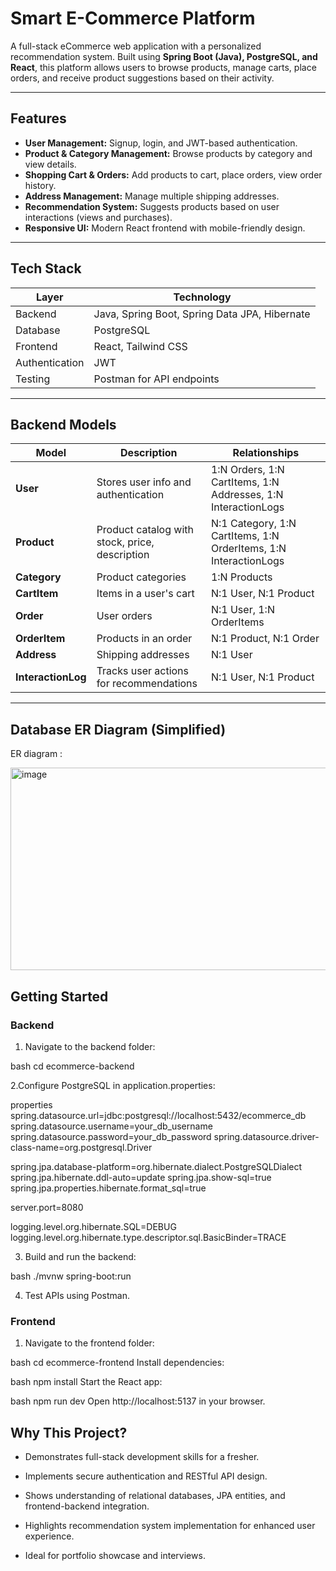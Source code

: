 # Smart E-Commerce Platform

A full-stack eCommerce web application with a personalized recommendation system. Built using **Spring Boot (Java), PostgreSQL, and React**, this platform allows users to browse products, manage carts, place orders, and receive product suggestions based on their activity.

---

## Features

- **User Management:** Signup, login, and JWT-based authentication.  
- **Product & Category Management:** Browse products by category and view details.  
- **Shopping Cart & Orders:** Add products to cart, place orders, view order history.  
- **Address Management:** Manage multiple shipping addresses.  
- **Recommendation System:** Suggests products based on user interactions (views and purchases).  
- **Responsive UI:** Modern React frontend with mobile-friendly design.

---

## Tech Stack

| Layer           | Technology                                   |
|-----------------|----------------------------------------------|
| Backend         | Java, Spring Boot, Spring Data JPA, Hibernate |
| Database        | PostgreSQL                                   |
| Frontend        | React, Tailwind CSS                          |
| Authentication  | JWT                                          |
| Testing         | Postman for API endpoints                     |

---

## Backend Models

| Model            | Description                                     | Relationships |
|------------------|-------------------------------------------------|---------------|
| **User**         | Stores user info and authentication             | 1:N Orders, 1:N CartItems, 1:N Addresses, 1:N InteractionLogs |
| **Product**      | Product catalog with stock, price, description | N:1 Category, 1:N CartItems, 1:N OrderItems, 1:N InteractionLogs |
| **Category**     | Product categories                              | 1:N Products   |
| **CartItem**     | Items in a user's cart                           | N:1 User, N:1 Product |
| **Order**        | User orders                                     | N:1 User, 1:N OrderItems |
| **OrderItem**    | Products in an order                             | N:1 Product, N:1 Order |
| **Address**      | Shipping addresses                               | N:1 User       |
| **InteractionLog** | Tracks user actions for recommendations       | N:1 User, N:1 Product |

---

## Database ER Diagram (Simplified)

ER diagram :

<img width="536" height="324" alt="image" src="https://github.com/user-attachments/assets/e885fce9-2a1b-4c42-9850-dce3798f711f" />


## Getting Started

### Backend

1. Navigate to the backend folder:

bash
cd ecommerce-backend

2.Configure PostgreSQL in application.properties:

properties
spring.datasource.url=jdbc:postgresql://localhost:5432/ecommerce_db
spring.datasource.username=your_db_username
spring.datasource.password=your_db_password
spring.datasource.driver-class-name=org.postgresql.Driver

spring.jpa.database-platform=org.hibernate.dialect.PostgreSQLDialect
spring.jpa.hibernate.ddl-auto=update
spring.jpa.show-sql=true
spring.jpa.properties.hibernate.format_sql=true

server.port=8080

logging.level.org.hibernate.SQL=DEBUG
logging.level.org.hibernate.type.descriptor.sql.BasicBinder=TRACE

3. Build and run the backend:

bash
./mvnw spring-boot:run

4. Test APIs using Postman.

### Frontend

1. Navigate to the frontend folder:

bash
cd ecommerce-frontend
Install dependencies:

bash
npm install
Start the React app:

bash
npm run dev
Open http://localhost:5137 in your browser.


## Why This Project?
- Demonstrates full-stack development skills for a fresher.

- Implements secure authentication and RESTful API design.

- Shows understanding of relational databases, JPA entities, and frontend-backend integration.

- Highlights recommendation system implementation for enhanced user experience.

- Ideal for portfolio showcase and interviews.
